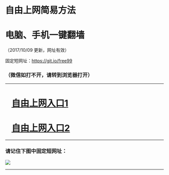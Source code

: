 ﻿# 自由上网简易方法

# 电脑、手机一键翻墙

（2017/10/09 更新，网址有效）

固定短网址：https://git.io/free99

### （微信如打不开，请转到浏览器打开）


***





# &nbsp;&nbsp; <a href="http://ft540714696.fwq-tz-1001.info/fwqtz01.html?t=100900130009 " target="_blank">自由上网入口1</a>
# &nbsp;&nbsp; <a href="http://ft607217071.fwq-tz-1002.info/fwqtz02.html?t=100900128989 " target="_blank">自由上网入口2</a>
***

### 请记住下图中固定短网址：

<img src="https://s3-us-west-2.amazonaws.com/fwq-1001/yjfq-20170905okok.png" /> 


***

